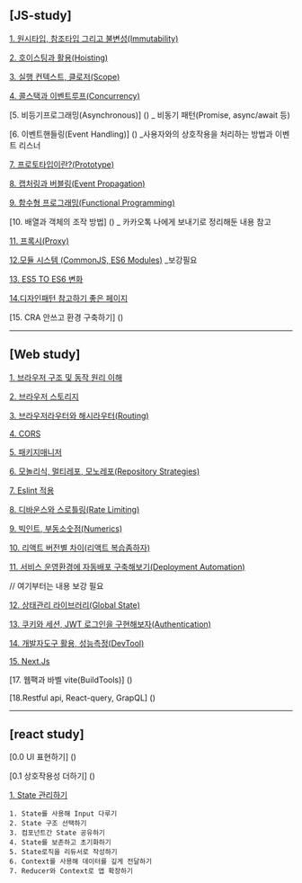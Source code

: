 ## [JS-study]

[1. 원시타입, 참조타입 그리고 불변성(Immutability)](./JS/Immutability.md)

[2. 호이스팅과 활용(Hoisting)](./JS/Hoisting.md)

[3. 실행 컨텍스트, 클로저(Scope)](./JS/Scope.md)

[4. 콜스택과 이벤트루프(Concurrency)](./JS/Concurrency.md)

[5. 비등기프로그래밍(Asynchronous)] () _ 비동기 패턴(Promise, async/await 등)

[6. 이벤트핸들링(Event Handling)] () _사용자와의 상호작용을 처리하는 방법과 이벤트 리스너

[7. 프로토타입이란?(Prototype)](./JS/Prototype.md)

[8. 캡처링과 버블링(Event Propagation)](./JS/EventPropagation.md)

[9. 함수형 프로그래밍(Functional Programming)](./JS/FP.md)

[10. 배열과 객체의 조작 방법] () _ 카카오톡 나에게 보내기로 정리해둔 내용 참고

[11. 프록시(Proxy)](./JS/Proxy.md)

[12.모듈 시스템 (CommonJS, ES6 Modules)](./JS/ModuleSystem.md) _보강필요

[13. ES5 TO ES6 변화](./JS/ES5_TO_ES6.md)

[14.디자인패턴 참고하기 좋은 페이지](https://patterns-dev-kr.github.io/) 

[15. CRA 안쓰고 환경 구축하기] ()

---

## [Web study]
[1. 브라우저 구조 및 동작 원리 이해](./Web/Browser_Architecture_and_Functionality_Understanding.md)

[2. 브라우저 스토리지](./Web/BrowserStorage.md)

[3. 브라우저라우터와 해시라우터(Routing)](./Web/Routing.md)

[4. CORS](./Web/CORS.md.md)

[5. 패키지매니저](./Web/Package_Manager.md)

[6. 모놀리식, 멀티레포, 모노레포(Repository Strategies)](./Web/RepositoryStrategies.md)

[7. Eslint 적용](./Web/Eslint.md)

[8. 디바운스와 스로틀링(Rate Limiting)](./Web/RateLimiting.md)

[9. 빅인트, 부동소숫점(Numerics)](./Web/Numerics.md)

[10. 리액트 버전별 차이(리액트 복습좀하자)](./Web/ReactVersion.md)

[11. 서비스 운영환경에 자동배포 구축해보기(Deployment Automation)](./Web/DeploymentAutomation.md)

// 여기부터는 내용 보강 필요

[12. 상태관리 라이브러리(Global State)](./Web/GlobalStateManagement.md)

[13. 쿠키와 세션, JWT 로그인을 구현해보자(Authentication)](./Web/Authentication.md)

[14. 개발자도구 활용, 성능측정(DevTool)](./Web/DevTool.md)

[15. Next.Js](./Web/NextJS.md)

[17. 웹팩과 바벨 vite(BuildTools)] ()

[18.Restful api, React-query, GrapQL] ()

---

## [react study]
[0.0 UI 표현하기] ()

[0.1 상호작용성 더하기] ()

[1. State 관리하기](https://ko.react.dev/learn/managing-state)
~~~
1. State를 사용해 Input 다루기
2. State 구조 선택하기
3. 컴포넌트간 State 공유하기
4. State를 보존하고 초기화하기
5. State로직을 리듀서로 작성하기
6. Context를 사용해 데이터를 깊게 전달하기
7. Reducer와 Context로 앱 확장하기
~~~



